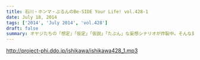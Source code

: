 ```yaml
---
title: 石川・ホンマ・ぶるんのBe-SIDE Your Life! vol.428-1
date: July 18, 2014
tags: ['2014', 'July 2014', 'vol.428']
draft: false
summary: オヤジたちの「想定」「仮定」「仮説」「たぶん」な妄想シナリオが炸裂中。そんな夏のある日・・・ＮＡＭＡＥ
---
```


http://project-phi.ddo.jp/ishikawa/ishikawa428_1.mp3